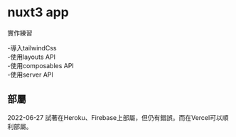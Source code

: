 # nuxt3 app
實作練習

-導入tailwindCss     
-使用layouts API     
-使用composables API     
-使用server API     

## 部屬
2022-06-27
試著在Heroku、Firebase上部屬，但仍有錯誤。而在Vercel可以順利部屬。